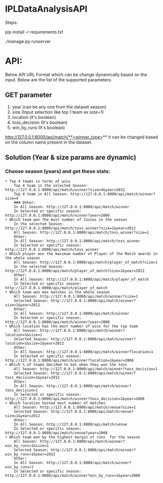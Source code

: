 # IPLDataAnalysisAPI

Steps:

pip install -r requirements.txt

./manage.py runserver 

# API:

Below API URL Format which can be change dynamically based on the input.
Below are the list of the supported parameters.

## GET parameter
1. year (can be any one from the dataset season)
2. size (Input selection like top 1 team ex size=1)
3. location (it's boolean)
4. toss_decision (It's boolean)
5. win_by_runs (It's boolean)


http://127.0.0.1:8000/api/match/**<winner_type>** it can be changed based on the column name present in the dataset.

## Solution (Year & size params are dynamic)

### Choose season (years) and get these stats:
    • Top 4 teams in terms of wins
        Top 4 team in the selected Season: http://127.0.0.1:8000/api/match/winner?size=4&year=2012
        Top 4 team in All Season: http://127.0.0.1:8000/api/match/winner?size=4
        ### Other:
        In All Season: http://127.0.0.1:8000/api/match/winner
        In Selected or specific season: http://127.0.0.1:8000/api/match/winner?year=2008
    • Which team won the most number of tosses in the season
        In the selected Season: http://127.0.0.1:8000/api/match/toss_winner?size=1&year=2012
        All Season: http://127.0.0.1:8000/api/match/toss_winner?size=1
        Other:
        In All Season: http://127.0.0.1:8000/api/match/toss_winner
        In Selected or specific season: http://127.0.0.1:8000/api/match/toss_winner
    • Which player won the maximum number of Player of the Match awards in the whole season
        All Season: http://127.0.0.1:8000/api/match/player_of_match?size=1
        In the selected Season: http://127.0.0.1:8000/api/match/player_of_match?size=1&year=2012
        Other:
        In All Season: http://127.0.0.1:8000/api/match/player_of_match
        In Selected or specific season: http://127.0.0.1:8000/api/match/player_of_match
    • Which team won max matches in the whole season
        All Season: http://127.0.0.1:8000/api/match/winner?size=1
        Selected Season: http://127.0.0.1:8000/api/match/winner?size=1&year=2012
        Other:
        In All Season: http://127.0.0.1:8000/api/match/winner
        In Selected or specific season: http://127.0.0.1:8000/api/match/winner?year=2008
    • Which location has the most number of wins for the top team
        All Season: http://127.0.0.1:8000/api/match/winner?location=1&size=1
        Selected Season: http://127.0.0.1:8000/api/match/winner?location=1&size=1&year=2012
        Other:
        In All Season: http://127.0.0.1:8000/api/match/winner?location=1
        In Selected or specific season: http://127.0.0.1:8000/api/match/winner?location=1&year=2008
    • Which % of teams decided to bat when they won the toss
        All Season: http://127.0.0.1:8000/api/match/winner?toss_decision=1
        Selected Season: http://127.0.0.1:8000/api/match/winner?toss_decision=1&year=2012
        Other:
        In All Season: http://127.0.0.1:8000/api/match/winner?toss_decision=1
        In Selected or specific season: http://127.0.0.1:8000/api/match/winner?toss_decision=1&year=2008
    • Which location hosted most number of matches 
        All Season: http://127.0.0.1:8000/api/match/venue?size=1
        Selected Season: http://127.0.0.1:8000/api/match/venue?size=1&year=2012
        Other:
        In All Season: http://127.0.0.1:8000/api/match/venue
        In Selected or specific season: http://127.0.0.1:8000/api/match/venue?year=2008
    • Which team won by the highest margin of runs  for the season
        All Season: http://127.0.0.1:8000/api/match/winner?win_by_runs=1&size=1
        Selected Season: http://127.0.0.1:8000/api/match/winner?win_by_runs=1&year=2012
        Other:
        In All Season: http://127.0.0.1:8000/api/match/winner?win_by_runs=1
        In Selected or specific season: http://127.0.0.1:8000/api/match/winner?win_by_runs=1&year=2008
